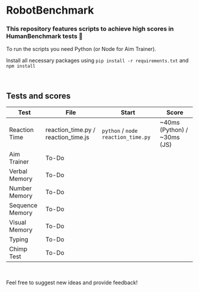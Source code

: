 # RobotBenchmark

### This repository features scripts to achieve high scores in HumanBenchmark tests 🤖

To run the scripts you need Python (or Node for Aim Trainer).

Install all necessary packages using ``pip install -r requirements.txt`` and ``npm install``

<br>

## Tests and scores

| Test            | File            | Start            | Score   |
| --------------- | ----------------| -----------------| ------- |
| Reaction Time   | reaction_time.py / reaction_time.js | `python` / `node` `reaction_time.py` | ~40ms (Python) / ~30ms (JS) |
| Aim Trainer     | To-Do           |
| Verbal Memory   | To-Do           |
| Number Memory   | To-Do           |
| Sequence Memory | To-Do           |
| Visual Memory   | To-Do           |
| Typing          | To-Do           |
| Chimp Test      | To-Do           |

<br>

Feel free to suggest new ideas and provide feedback!